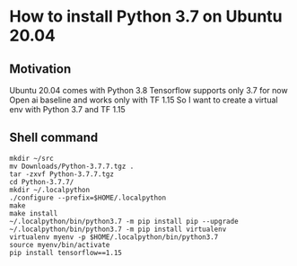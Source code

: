 # How to install Python 3.7 on Ubuntu 20.04 

## Motivation
Ubuntu 20.04 comes with Python 3.8
Tensorflow supports only 3.7 for now
Open ai baseline and works only with TF 1.15
So I want to create a virtual env with Python 3.7 and TF 1.15

## Shell command

    mkdir ~/src
    mv Downloads/Python-3.7.7.tgz .
    tar -zxvf Python-3.7.7.tgz 
    cd Python-3.7.7/
    mkdir ~/.localpython
    ./configure --prefix=$HOME/.localpython
    make
    make install
    ~/.localpython/bin/python3.7 -m pip install pip --upgrade
    ~/.localpython/bin/python3.7 -m pip install virtualenv
    virtualenv myenv -p $HOME/.localpython/bin/python3.7
    source myenv/bin/activate
    pip install tensorflow==1.15
